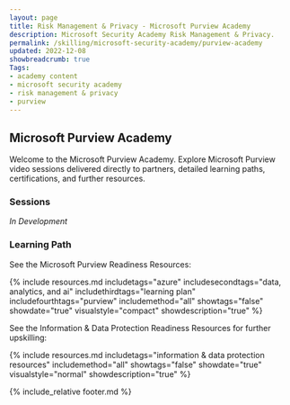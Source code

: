 ```yaml
---
layout: page
title: Risk Management & Privacy - Microsoft Purview Academy
description: Microsoft Security Academy Risk Management & Privacy.
permalink: /skilling/microsoft-security-academy/purview-academy
updated: 2022-12-08
showbreadcrumb: true
Tags:
- academy content
- microsoft security academy
- risk management & privacy
- purview
---
```


## Microsoft Purview Academy
Welcome to the Microsoft Purview Academy. Explore Microsoft Purview video sessions delivered directly to partners, detailed learning paths, certifications, and further resources.


### Sessions
*In Development*


### Learning Path
See the Microsoft Purview Readiness Resources:

{% include resources.md 
    includetags="azure" 
    includesecondtags="data, analytics, and ai" 
    includethirdtags="learning plan" 
    includefourthtags="purview" 
    includemethod="all" 
    showtags="false" 
    showdate="true" 
    visualstyle="compact" 
    showdescription="true"
%}

See the Information & Data Protection Readiness Resources for further upskilling:

{% include resources.md 
    includetags="information & data protection resources"
    includemethod="all" 
    showtags="false" 
    showdate="true" 
    visualstyle="normal" 
    showdescription="true"
%}


{% include_relative footer.md %}